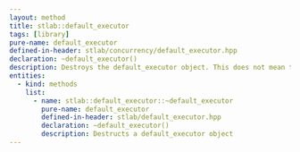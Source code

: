 ```yaml
---
layout: method
title: stlab::default_executor
tags: [library]
pure-name: default_executor
defined-in-header: stlab/concurrency/default_executor.hpp 
declaration: ~default_executor()
description: Destroys the default_executor object. This does not mean that the underlying thread pool gets destroyed. All functions that were submitted, will be executed regardless if this instance will be destroyed.
entities:
  - kind: methods
    list:
      - name: stlab::default_executor::~default_executor
        pure-name: default_executor
        defined-in-header: stlab/default_executor.hpp 
        declaration: ~default_executor()
        description: Destructs a default_executor object
---
```

